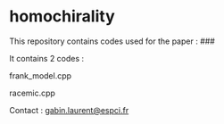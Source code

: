 # homochirality
This repository contains codes used for the paper : ###

It contains 2 codes :

frank_model.cpp

racemic.cpp

Contact : gabin.laurent@espci.fr
